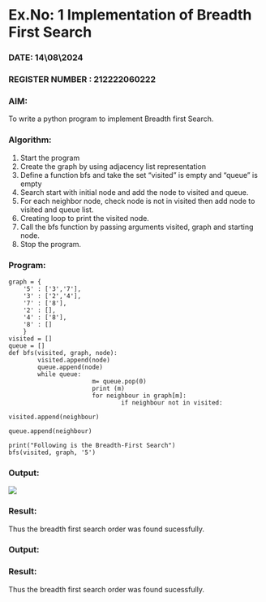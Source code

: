 # Ex.No: 1  Implementation of Breadth First Search 
### DATE: 14\08\2024                                                                           
### REGISTER NUMBER : 212222060222
### AIM: 
To write a python program to implement Breadth first Search. 
### Algorithm:
1. Start the program
2. Create the graph by using adjacency list representation
3. Define a function bfs and take the set “visited” is empty and “queue” is empty
4. Search start with initial node and add the node to visited and queue.
5. For each neighbor node, check node is not in visited then add node to visited and queue list.
6.  Creating loop to print the visited node.
7.   Call the bfs function by passing arguments visited, graph and starting node.
8.   Stop the program.
### Program:
```
graph = {
    '5' : ['3','7'],
    '3' : ['2','4'],
    '7' : ['8'],
    '2' : [],
    '4' : ['8'],
    '8' : []
    }
visited = []
queue = []
def bfs(visited, graph, node):
        visited.append(node)
        queue.append(node)
        while queue:
                       m= queue.pop(0)
                       print (m)
                       for neighbour in graph[m]:
                               if neighbour not in visited:
                                                visited.append(neighbour)
                                                queue.append(neighbour)

print("Following is the Breadth-First Search")
bfs(visited, graph, '5')
```

### Output:
![](BFS.png)


### Result:
Thus the breadth first search order was found sucessfully.












### Output:



### Result:
Thus the breadth first search order was found sucessfully.
